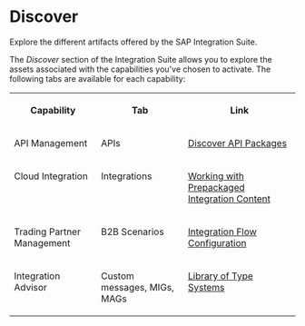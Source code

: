 <!-- loiod5cf8fd36ccf4900bff255f8a970f95c -->

# Discover

Explore the different artifacts offered by the SAP Integration Suite.

The *Discover* section of the Integration Suite allows you to explore the assets associated with the capabilities you've chosen to activate. The following tabs are available for each capability:


<table>
<tr>
<th valign="top">

Capability

</th>
<th valign="top">

Tab

</th>
<th valign="top">

Link

</th>
</tr>
<tr>
<td valign="top">

API Management

</td>
<td valign="top">

APIs

</td>
<td valign="top">

[Discover API Packages](discover-api-packages-5cb804c.md)

</td>
</tr>
<tr>
<td valign="top">

Cloud Integration

</td>
<td valign="top">

Integrations

</td>
<td valign="top">

[Working with Prepackaged Integration Content](working-with-prepackaged-integration-content-bd2ed3e.md)

</td>
</tr>
<tr>
<td valign="top">

Trading Partner Management

</td>
<td valign="top">

B2B Scenarios

</td>
<td valign="top">

[Integration Flow Configuration](integration-flow-configuration-0ff6229.md)

</td>
</tr>
<tr>
<td valign="top">

Integration Advisor

</td>
<td valign="top">

Custom messages, MIGs, MAGs

</td>
<td valign="top">

[Library of Type Systems](library-of-type-systems-740136b.md)

</td>
</tr>
</table>

